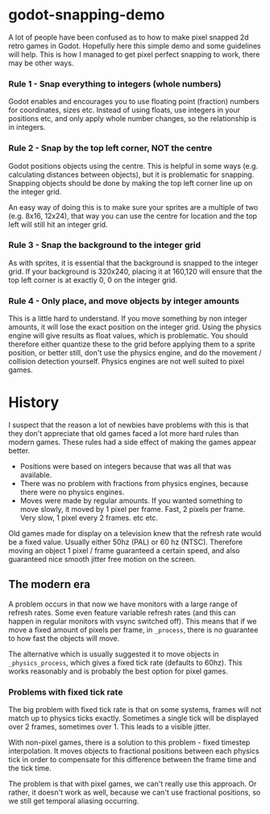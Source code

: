 # godot-snapping-demo

A lot of people have been confused as to how to make pixel snapped 2d retro games in Godot. Hopefully here this simple demo and some guidelines will help. This is how I managed to get pixel perfect snapping to work, there may be other ways.

### Rule 1 - Snap everything to integers (whole numbers)
Godot enables and encourages you to use floating point (fraction) numbers for coordinates, sizes etc. Instead of using floats, use integers in your positions etc, and only apply whole number changes, so the relationship is in integers.

### Rule 2 - Snap by the top left corner, NOT the centre
Godot positions objects using the centre. This is helpful in some ways (e.g. calculating distances between objects), but it is problematic for snapping. Snapping objects should be done by making the top left corner line up on the integer grid.

An easy way of doing this is to make sure your sprites are a multiple of two (e.g. 8x16, 12x24), that way you can use the centre for location and the top left will still hit an integer grid.

### Rule 3 - Snap the background to the integer grid
As with sprites, it is essential that the background is snapped to the integer grid. If your background is 320x240, placing it at 160,120 will ensure that the top left corner is at exactly 0, 0 on the integer grid.

### Rule 4 - Only place, and move objects by integer amounts
This is a little hard to understand. If you move something by non integer amounts, it will lose the exact position on the integer grid. Using the physics engine will give results as float values, which is problematic. You should therefore either quantize these to the grid before applying them to a sprite position, or better still, don't use the physics engine, and do the movement / collision detection yourself. Physics engines are not well suited to pixel games.

# History
I suspect that the reason a lot of newbies have problems with this is that they don't appreciate that old games faced a lot more hard rules than modern games. These rules had a side effect of making the games appear better.

* Positions were based on integers because that was all that was available.
* There was no problem with fractions from physics engines, because there were no physics engines.
* Moves were made by regular amounts. If you wanted something to move slowly, it moved by 1 pixel per frame. Fast, 2 pixels per frame. Very slow, 1 pixel every 2 frames. etc etc.

Old games made for display on a television knew that the refresh rate would be a fixed value. Usually either 50hz (PAL) or 60 hz (NTSC). Therefore moving an object 1 pixel / frame guaranteed a certain speed, and also guaranteed nice smooth jitter free motion on the screen.

## The modern era
A problem occurs in that now we have monitors with a large range of refresh rates. Some even feature variable refresh rates (and this can happen in regular monitors with vsync switched off). This means that if we move a fixed amount of pixels per frame, in `_process`, there is no guarantee to how fast the objects will move.

The alternative which is usually suggested it to move objects in `_physics_process`, which gives a fixed tick rate (defaults to 60hz). This works reasonably and is probably the best option for pixel games.

### Problems with fixed tick rate
The big problem with fixed tick rate is that on some systems, frames will not match up to physics ticks exactly. Sometimes a single tick will be displayed over 2 frames, sometimes over 1. This leads to a visible jitter.

With non-pixel games, there is a solution to this problem - fixed timestep interpolation. It moves objects to fractional positions between each physics tick in order to compensate for this difference between the frame time and the tick time.

The problem is that with pixel games, we can't really use this approach. Or rather, it doesn't work as well, because we can't use fractional positions, so we still get temporal aliasing occurring.
